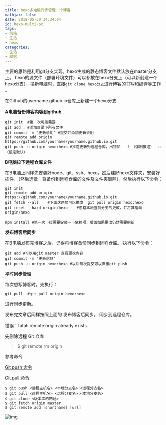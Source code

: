 ```yaml
---
title: hexo多电脑同步管理一个博客
mathjax: false
date: 2018-05-30 14:34:04
id: hexo-multi-pc
tags:
- 网站
- 生活
- hexo
categories:
- 生活
- 网站
---
```


主要的思路是利用git分支实现。hexo生成的静态博客文件默认放在master分支上。 hexo的源文件（部署环境文件）可以都放在hexo分支上（可以新创建一个hexo分支），换新电脑时，直接`git clone hexo分支`进行博客的书写和编译等工作 。

<!---more--->

在Github的username.github.io仓库上新建一个hexo分支

**A电脑备份博客内容到github** 

```
git init  #第一次可能需要
git add . #添加目录下所有文件 
git commit -m “更新说明” #提交并添加更新说明 
git remote add origin https://github.com/yourname/yourname.github.io.git 
git push -u origin hexo:hexo #推送更新到远程仓库，出错加  -f （强制推送） -u（设定默认）
```
**B电脑拉下远程仓库文件**

在B电脑上同样先安装好node、git、ssh、hexo，然后建好hexo文件夹，安装好插件，（然后选做：将备份到远程仓库的文件及文件夹删除），然后执行以下命令：

```
git init 
git remote add origin https://github.com/yourname/yourname.github.io.git 
git fetch --all    #下面这两句可以换成  git pull origin hexo:hexo 
git reset --hard origin/hexo    #忽略本地当前分支的更改，并将其指向origin/hexo

npm install #第一次下拉需要安装一下依赖项，后面如果更改仍然需要刷新
```

**发布博客后同步**

在B电脑发布完博客之后，记得将博客备份同步到远程仓库。 
执行以下命令：

```
git add #可以用git master 查看更改内容  
git commit -m "更新信息"  
git push -u origin hexo:hexo #以后每次提交可以直接git push
```

**平时同步管理**

每次想写博客时，先执行：

```
git pull  #git pull origin hexo:hexo
```

进行同步更新。 

发布完文章后同样按照上面的 发布博客后同步。 同步到远程仓库。

错误：fatal: remote origin already exists.  

先删除远程 Git 仓库

> $ git remote rm origin



参考命令

[Git push 命令](https://www.yiibai.com/git/git_push.html)

[Git pull 命令](https://www.yiibai.com/git/git_pull.html)

```
$ git push <远程主机名> <本地分支名>:<远程分支名>
$ git pull <远程主机名> <远程分支名>:<本地分支名>
$ git clone <版本库的网址>
$ git fetch origin master
$ git remote add [shortname] [url]
```

![img](https://www.yiibai.com/uploads/allimg/140613/0A025G34-0.jpg) 